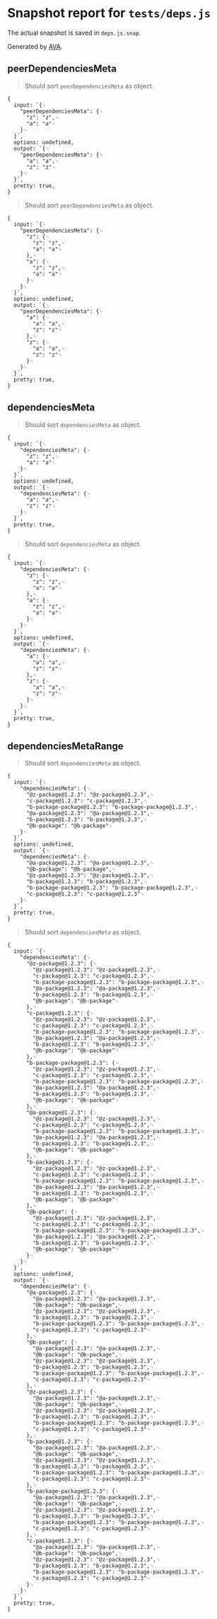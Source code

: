 # Snapshot report for `tests/deps.js`

The actual snapshot is saved in `deps.js.snap`.

Generated by [AVA](https://avajs.dev).

## peerDependenciesMeta

> Should sort `peerDependenciesMeta` as object.

    {
      input: `{␊
        "peerDependenciesMeta": {␊
          "z": "z",␊
          "a": "a"␊
        }␊
      }`,
      options: undefined,
      output: `{␊
        "peerDependenciesMeta": {␊
          "a": "a",␊
          "z": "z"␊
        }␊
      }`,
      pretty: true,
    }

> Should sort `peerDependenciesMeta` as object.

    {
      input: `{␊
        "peerDependenciesMeta": {␊
          "z": {␊
            "z": "z",␊
            "a": "a"␊
          },␊
          "a": {␊
            "z": "z",␊
            "a": "a"␊
          }␊
        }␊
      }`,
      options: undefined,
      output: `{␊
        "peerDependenciesMeta": {␊
          "a": {␊
            "a": "a",␊
            "z": "z"␊
          },␊
          "z": {␊
            "a": "a",␊
            "z": "z"␊
          }␊
        }␊
      }`,
      pretty: true,
    }

## dependenciesMeta

> Should sort `dependenciesMeta` as object.

    {
      input: `{␊
        "dependenciesMeta": {␊
          "z": "z",␊
          "a": "a"␊
        }␊
      }`,
      options: undefined,
      output: `{␊
        "dependenciesMeta": {␊
          "a": "a",␊
          "z": "z"␊
        }␊
      }`,
      pretty: true,
    }

> Should sort `dependenciesMeta` as object.

    {
      input: `{␊
        "dependenciesMeta": {␊
          "z": {␊
            "z": "z",␊
            "a": "a"␊
          },␊
          "a": {␊
            "z": "z",␊
            "a": "a"␊
          }␊
        }␊
      }`,
      options: undefined,
      output: `{␊
        "dependenciesMeta": {␊
          "a": {␊
            "a": "a",␊
            "z": "z"␊
          },␊
          "z": {␊
            "a": "a",␊
            "z": "z"␊
          }␊
        }␊
      }`,
      pretty: true,
    }

## dependenciesMetaRange

> Should sort `dependenciesMeta` as object.

    {
      input: `{␊
        "dependenciesMeta": {␊
          "@z-package@1.2.3": "@z-package@1.2.3",␊
          "c-package@1.2.3": "c-package@1.2.3",␊
          "b-package-package@1.2.3": "b-package-package@1.2.3",␊
          "@a-package@1.2.3": "@a-package@1.2.3",␊
          "b-package@1.2.3": "b-package@1.2.3",␊
          "@b-package": "@b-package"␊
        }␊
      }`,
      options: undefined,
      output: `{␊
        "dependenciesMeta": {␊
          "@a-package@1.2.3": "@a-package@1.2.3",␊
          "@b-package": "@b-package",␊
          "@z-package@1.2.3": "@z-package@1.2.3",␊
          "b-package@1.2.3": "b-package@1.2.3",␊
          "b-package-package@1.2.3": "b-package-package@1.2.3",␊
          "c-package@1.2.3": "c-package@1.2.3"␊
        }␊
      }`,
      pretty: true,
    }

> Should sort `dependenciesMeta` as object.

    {
      input: `{␊
        "dependenciesMeta": {␊
          "@z-package@1.2.3": {␊
            "@z-package@1.2.3": "@z-package@1.2.3",␊
            "c-package@1.2.3": "c-package@1.2.3",␊
            "b-package-package@1.2.3": "b-package-package@1.2.3",␊
            "@a-package@1.2.3": "@a-package@1.2.3",␊
            "b-package@1.2.3": "b-package@1.2.3",␊
            "@b-package": "@b-package"␊
          },␊
          "c-package@1.2.3": {␊
            "@z-package@1.2.3": "@z-package@1.2.3",␊
            "c-package@1.2.3": "c-package@1.2.3",␊
            "b-package-package@1.2.3": "b-package-package@1.2.3",␊
            "@a-package@1.2.3": "@a-package@1.2.3",␊
            "b-package@1.2.3": "b-package@1.2.3",␊
            "@b-package": "@b-package"␊
          },␊
          "b-package-package@1.2.3": {␊
            "@z-package@1.2.3": "@z-package@1.2.3",␊
            "c-package@1.2.3": "c-package@1.2.3",␊
            "b-package-package@1.2.3": "b-package-package@1.2.3",␊
            "@a-package@1.2.3": "@a-package@1.2.3",␊
            "b-package@1.2.3": "b-package@1.2.3",␊
            "@b-package": "@b-package"␊
          },␊
          "@a-package@1.2.3": {␊
            "@z-package@1.2.3": "@z-package@1.2.3",␊
            "c-package@1.2.3": "c-package@1.2.3",␊
            "b-package-package@1.2.3": "b-package-package@1.2.3",␊
            "@a-package@1.2.3": "@a-package@1.2.3",␊
            "b-package@1.2.3": "b-package@1.2.3",␊
            "@b-package": "@b-package"␊
          },␊
          "b-package@1.2.3": {␊
            "@z-package@1.2.3": "@z-package@1.2.3",␊
            "c-package@1.2.3": "c-package@1.2.3",␊
            "b-package-package@1.2.3": "b-package-package@1.2.3",␊
            "@a-package@1.2.3": "@a-package@1.2.3",␊
            "b-package@1.2.3": "b-package@1.2.3",␊
            "@b-package": "@b-package"␊
          },␊
          "@b-package": {␊
            "@z-package@1.2.3": "@z-package@1.2.3",␊
            "c-package@1.2.3": "c-package@1.2.3",␊
            "b-package-package@1.2.3": "b-package-package@1.2.3",␊
            "@a-package@1.2.3": "@a-package@1.2.3",␊
            "b-package@1.2.3": "b-package@1.2.3",␊
            "@b-package": "@b-package"␊
          }␊
        }␊
      }`,
      options: undefined,
      output: `{␊
        "dependenciesMeta": {␊
          "@a-package@1.2.3": {␊
            "@a-package@1.2.3": "@a-package@1.2.3",␊
            "@b-package": "@b-package",␊
            "@z-package@1.2.3": "@z-package@1.2.3",␊
            "b-package@1.2.3": "b-package@1.2.3",␊
            "b-package-package@1.2.3": "b-package-package@1.2.3",␊
            "c-package@1.2.3": "c-package@1.2.3"␊
          },␊
          "@b-package": {␊
            "@a-package@1.2.3": "@a-package@1.2.3",␊
            "@b-package": "@b-package",␊
            "@z-package@1.2.3": "@z-package@1.2.3",␊
            "b-package@1.2.3": "b-package@1.2.3",␊
            "b-package-package@1.2.3": "b-package-package@1.2.3",␊
            "c-package@1.2.3": "c-package@1.2.3"␊
          },␊
          "@z-package@1.2.3": {␊
            "@a-package@1.2.3": "@a-package@1.2.3",␊
            "@b-package": "@b-package",␊
            "@z-package@1.2.3": "@z-package@1.2.3",␊
            "b-package@1.2.3": "b-package@1.2.3",␊
            "b-package-package@1.2.3": "b-package-package@1.2.3",␊
            "c-package@1.2.3": "c-package@1.2.3"␊
          },␊
          "b-package@1.2.3": {␊
            "@a-package@1.2.3": "@a-package@1.2.3",␊
            "@b-package": "@b-package",␊
            "@z-package@1.2.3": "@z-package@1.2.3",␊
            "b-package@1.2.3": "b-package@1.2.3",␊
            "b-package-package@1.2.3": "b-package-package@1.2.3",␊
            "c-package@1.2.3": "c-package@1.2.3"␊
          },␊
          "b-package-package@1.2.3": {␊
            "@a-package@1.2.3": "@a-package@1.2.3",␊
            "@b-package": "@b-package",␊
            "@z-package@1.2.3": "@z-package@1.2.3",␊
            "b-package@1.2.3": "b-package@1.2.3",␊
            "b-package-package@1.2.3": "b-package-package@1.2.3",␊
            "c-package@1.2.3": "c-package@1.2.3"␊
          },␊
          "c-package@1.2.3": {␊
            "@a-package@1.2.3": "@a-package@1.2.3",␊
            "@b-package": "@b-package",␊
            "@z-package@1.2.3": "@z-package@1.2.3",␊
            "b-package@1.2.3": "b-package@1.2.3",␊
            "b-package-package@1.2.3": "b-package-package@1.2.3",␊
            "c-package@1.2.3": "c-package@1.2.3"␊
          }␊
        }␊
      }`,
      pretty: true,
    }
